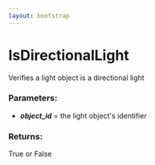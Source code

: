 ```yaml
---
layout: bootstrap
---
```


# IsDirectionalLight

Verifies a light object is a directional light
          

### Parameters:

- ***object_id*** = the light object's identifier
        

### Returns:


True or False
        


